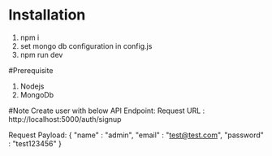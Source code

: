 # Installation
1. npm i
2. set mongo db configuration in config.js
3. npm run dev

#Prerequisite
1. Nodejs
2. MongoDb

#Note
Create user with below API Endpoint:
Request URL : http://localhost:5000/auth/signup

Request Payload:
{
	"name" : "admin",
	"email" : "test@test.com",
	"password" : "test123456"
}

